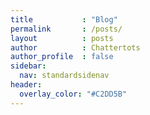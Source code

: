 ```yaml
---
title           : "Blog"
permalink       : /posts/
layout          : posts
author          : Chattertots
author_profile  : false
sidebar:
  nav: standardsidenav
header:
  overlay_color: "#C2DD5B"
---
```


